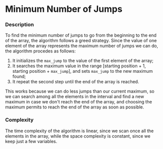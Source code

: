 # Minimum Number of Jumps

### Description
To find the minimum number of jumps to go from the beginning to the end of the array, the algorithm follows a greed strategy. Since the value of one element of the array represents the maximum number of jumps we can do, the algorithm procedes as follows: 

1. It initializes the `max_jump` to the value of the first element of the array;
2. It searches the maximum value in the range [starting position + 1, starting position + `max_jump`], and sets `max_jump` to the new maximum found;
3. It repeat the second step until the end of the array is reached.

This works because we can do less jumps than our current maximum, so we can search among all the elements in the interval and find a new maximum in case we don't reach the end of the array, and choosing the maximum permits to reach the end of the array as soon as possible.


### Complexity
The time complexity of the algorithm is linear, since we scan once all the elements in the array, while the space complexity is constant, since we keep just a few variables.
